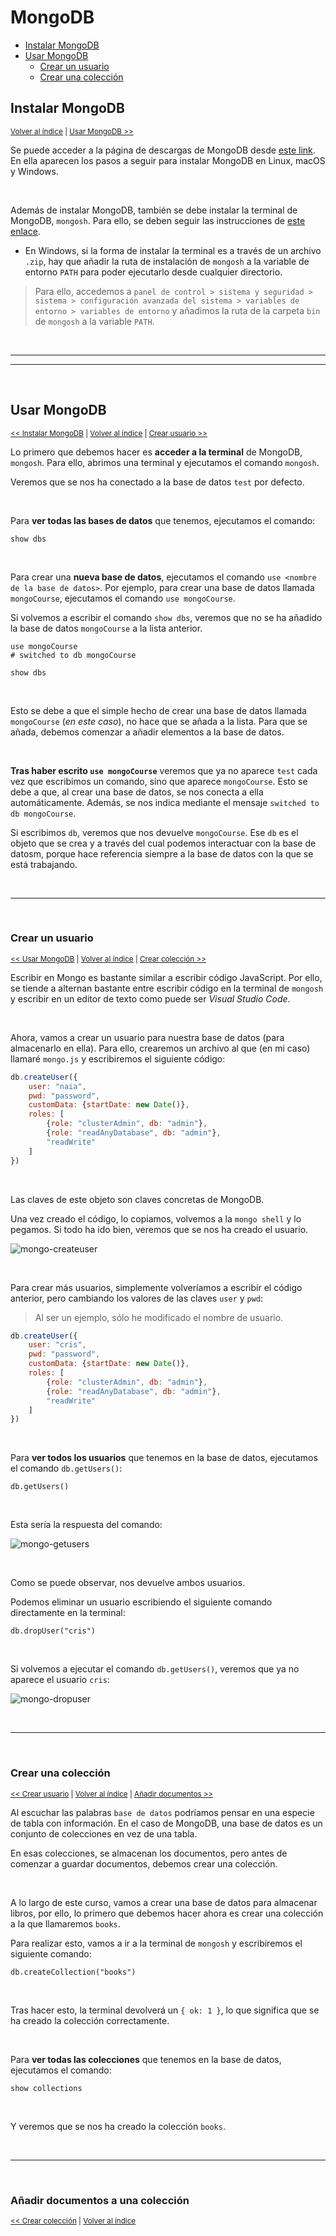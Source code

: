 # MongoDB

<div id="indice"></div>

* [Instalar MongoDB](#instalar-mongodb)
* [Usar MongoDB](#usar-mongodb)
    * [Crear un usuario](#crear-un-usuario)
    * [Crear una colección](#crear-una-colección)

## Instalar MongoDB

<sub>[Volver al índice](#indice) | [Usar MongoDB >>](#usar-mongodb)</sub>

Se puede acceder a la página de descargas de MongoDB desde [este link](https://www.mongodb.com/docs/manual/tutorial/install-mongodb-on-windows/). En ella aparecen los pasos a seguir para instalar MongoDB en Linux, macOS y Windows.

<br>

Además de instalar MongoDB, también se debe instalar la terminal de MongoDB, `mongosh`. Para ello, se deben seguir las instrucciones de [este enlace](https://www.mongodb.com/docs/mongodb-shell/install/).

* En Windows, si la forma de instalar la terminal es a través de un archivo `.zip`, hay que añadir la ruta de instalación de `mongosh` a la variable de entorno `PATH` para poder ejecutarlo desde cualquier directorio.

> Para ello, accedemos a `panel de control > sistema y seguridad > sistema > configuración avanzada del sistema > variables de entorno > variables de entorno` y añadimos la ruta de la carpeta `bin` de `mongosh` a la variable `PATH`.


<br><hr>
<hr><br>


## Usar MongoDB

<sub>[<< Instalar MongoDB](#instalar-mongodb) | [Volver al índice](#indice) | [Crear usuario >>](#crear-un-usuario)</sub>

Lo primero que debemos hacer es **acceder a la terminal** de MongoDB, `mongosh`. Para ello, abrimos una terminal y ejecutamos el comando `mongosh`.

Veremos que se nos ha conectado a la base de datos `test` por defecto.

<br>

Para **ver todas las bases de datos** que tenemos, ejecutamos el comando:

```mongo
show dbs
```

<br>

Para crear una **nueva base de datos**, ejecutamos el comando `use <nombre de la base de datos>`. Por ejemplo, para crear una base de datos llamada `mongoCourse`, ejecutamos el comando `use mongoCourse`.

Si volvemos a escribir el comando `show dbs`, veremos que no se ha añadido la base de datos `mongoCourse` a la lista anterior.

```mongo
use mongoCourse
# switched to db mongoCourse

show dbs
```

<br>

Esto se debe a que el simple hecho de crear una base de datos llamada `mongoCourse` (*en este caso*), no hace que se añada a la lista. Para que se añada, debemos comenzar a añadir elementos a la base de datos.

<br>

**Tras haber escrito `use mongoCourse`** veremos que ya no aparece `test` cada vez que escribimos un comando, sino que aparece `mongoCourse`. Esto se debe a que, al crear una base de datos, se nos conecta a ella automáticamente. Además, se nos indica mediante el mensaje `switched to db mongoCourse`.

Si escribimos `db`, veremos que nos devuelve `mongoCourse`. Ese `db` es el objeto que se crea y a través del cual podemos interactuar con la base de datosm, porque hace referencia siempre a la base de datos con la que se está trabajando.


<br><hr><br>


### Crear un usuario

<sub>[<< Usar MongoDB](#usar-mongodb) | [Volver al índice](#indice) | [Crear colección >>](#crear-una-colección)</sub>

Escribir en Mongo es bastante similar a escribir código JavaScript. Por ello, se tiende a alternan bastante entre escribir código en la terminal de `mongosh` y escribir en un editor de texto como puede ser *Visual Studio Code*.

<br>

Ahora, vamos a crear un usuario para nuestra base de datos (para almacenarlo en ella). Para ello, crearemos un archivo al que (en mi caso) llamaré `mongo.js` y escribiremos el siguiente código:

```js
db.createUser({
    user: "naia",
    pwd: "password",
    customData: {startDate: new Date()},
    roles: [
        {role: "clusterAdmin", db: "admin"},
        {role: "readAnyDatabase", db: "admin"},
        "readWrite"
    ]
})
```

<br>

Las claves de este objeto son claves concretas de MongoDB.

Una vez creado el código, lo copiamos, volvemos a la `mongo shell` y lo pegamos. Si todo ha ido bien, veremos que se nos ha creado el usuario.

![mongo-createuser](./media/mongo-createuser.png)

<br>

Para crear más usuarios, simplemente volveríamos a escribir el código anterior, pero cambiando los valores de las claves `user` y `pwd`:

> Al ser un ejemplo, sólo he modificado el nombre de usuario.

```js
db.createUser({
    user: "cris",
    pwd: "password",
    customData: {startDate: new Date()},
    roles: [
        {role: "clusterAdmin", db: "admin"},
        {role: "readAnyDatabase", db: "admin"},
        "readWrite"
    ]
})
```

<br>

Para **ver todos los usuarios** que tenemos en la base de datos, ejecutamos el comando `db.getUsers()`:

```mongo
db.getUsers()
```

<br>

Esta sería la respuesta del comando:

![mongo-getusers](./media/mongo-getusers.png)

<br>

Como se puede observar, nos devuelve ambos usuarios.

Podemos eliminar un usuario escribiendo el siguiente comando directamente en la terminal:

```mongo
db.dropUser("cris")
```

<br>

Si volvemos a ejecutar el comando `db.getUsers()`, veremos que ya no aparece el usuario `cris`:

![mongo-dropuser](./media/mongo-dropuser.png)


<br><hr><br>


### Crear una colección

<sub>[<< Crear usuario](#crear-un-usuario) | [Volver al índice](#indice) | [Añadir documentos >>](#añadir-documentos-a-una-colección)</sub>

Al escuchar las palabras `base de datos` podríamos pensar en una especie de tabla con información. En el caso de MongoDB, una base de datos es un conjunto de colecciones en vez de una tabla.

En esas colecciones, se almacenan los documentos, pero antes de comenzar a guardar documentos, debemos crear una colección.

<br>

A lo largo de este curso, vamos a crear una base de datos para almacenar libros, por ello, lo primero que debemos hacer ahora es crear una colección a la que llamaremos `books`.

Para realizar esto, vamos a ir a la terminal de `mongosh` y escribiremos el siguiente comando:

```mongo
db.createCollection("books")
```

<br>

Tras hacer esto, la terminal devolverá un `{ ok: 1 }`, lo que significa que se ha creado la colección correctamente.

<br>

Para **ver todas las colecciones** que tenemos en la base de datos, ejecutamos el comando:

```mongo
show collections
```

<br>

Y veremos que se nos ha creado la colección `books`.


<br><hr><br>


### Añadir documentos a una colección

<sub>[<< Crear colección](#crear-una-colección) | [Volver al índice](#indice)</sub>

